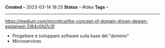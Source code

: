 **Created** – 2023-03-14 18:25
**Status** – #idea
**Tags** –

---

https://medium.com/microtica/the-concept-of-domain-driven-design-explained-3184c0fd7c3f

- Progettare e sviluppare software sulla base del "dominio"
- Microservices